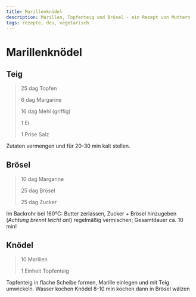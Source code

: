 ```yaml
---
title: Marillenknödel
description: Marillen, Topfenteig und Brösel - ein Rezept von Muttern
tags: rezepte, deu, vegetarisch
---
```


# Marillenknödel

## Teig

> 25 dag Topfen
>
> 6 dag Margarine
>
> 16 dag Mehl (griffig)
>
> 1 Ei
>
> 1 Prise Salz

Zutaten vermengen und für 20-30 min kalt stellen.

## Brösel

> 10 dag Margarine
>
> 25 dag Brösel
>
> 25 dag Zucker

Im Backrohr bei 160°C: Butter zerlassen, Zucker + Brösel hinzugeben (*Achtung
brennt leicht an!*) regelmäßig vermischen; Gesamtdauer ca. 10 min!

## Knödel

> 10 Marillen
>
> 1 Einheit Topfenteig

Topfenteig in flache Scheibe formen, Marille einlegen und mit Teig umwickeln.
Wasser kochen Knödel 8-10 min kochen dann in Brösel wälzen
